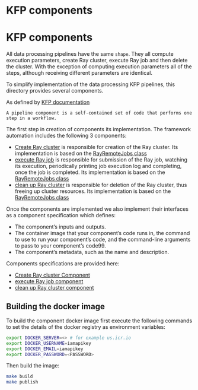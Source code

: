 # KFP components
# KFP components

All data processing pipelines have the same `shape`. They all compute execution parameters, create Ray cluster,
execute Ray job and then delete the cluster. With the exception of computing execution parameters all of the steps,
although receiving different parameters are identical.

To simplify implementation of the data processing KFP pipelines, this directory provides several components.

As defined by [KFP documentation](https://www.kubeflow.org/docs/components/pipelines/v1/sdk/component-development/)
````
A pipeline component is a self-contained set of code that performs one step in a workflow. 
````

The first step in creation of components its implementation. The framework automation includes the following 3 components:

* [Create Ray cluster](src/create_ray_cluster.py) is responsible for creation of the Ray cluster. Its implementation is 
  based on the [RayRemoteJobs class](../kfp_support_lib/src/kfp_support/workflow_support/README.md)
* [execute Ray job](src/execute_ray_job.py) is responsible for submission of the Ray job, watching its execution,
  periodically printing job execution log and completing, once the job is completed. Its implementation is
  based on the [RayRemoteJobs class](../kfp_support_lib/src/kfp_support/workflow_support/README.md)
* [clean up Ray cluster](src/delete_ray_cluster.py) is responsible for deletion of the Ray cluster, thus freeing
  up cluster resources. Its implementation is based on the 
  [RayRemoteJobs class](../kfp_support_lib/src/kfp_support/workflow_support/README.md)

Once the components are implemented we also implement their interfaces as a component specification which defines:

* The component’s inputs and outputs.
* The container image that your component’s code runs in, the command to use to run your component’s code, and the 
command-line arguments to pass to your component’s code99.
* The component’s metadata, such as the name and description.

Components specifications are provided here:

* [Create Ray cluster Component](createRayClusterComponent.yaml)
* [execute Ray job component](executeRayJobComponent.yaml)
* [clean up Ray cluster component](deleteRayClusterComponent.yaml)

## Building the docker image

To build the component docker image first execute the following commands to
set the details of the docker registry as environment variables:

```bash
export DOCKER_SERVER=<> # for example us.icr.io 
export DOCKER_USERNAME=iamapikey
export DOCKER_EMAIL=iamapikey
export DOCKER_PASSWORD=<PASSWORD>
```

Then build the image:

```bash
make build
make publish
```
